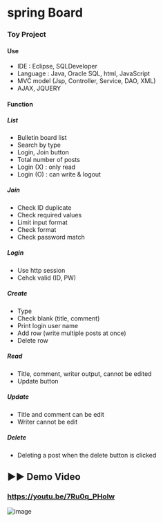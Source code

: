# spring Board 
### Toy Project

#### Use 
- IDE : Eclipse, SQLDeveloper
- Language : Java, Oracle SQL, html, JavaScript
- MVC model (Jsp, Controller, Service, DAO, XML)
- AJAX, JQUERY

#### Function
##### List
- Bulletin board list
- Search by type
- Login, Join button
- Total number of posts
- Login (X) :  only read
- Login (O) : can write & logout

##### Join 
- Check ID duplicate
- Check required values
- Limit input format
- Check format 
- Check password match

##### Login
- Use http session
- Cehck valid (ID, PW)

##### Create
- Type 
- Check blank (title, comment)
- Print login user name
- Add row (write multiple posts at once) 
- Delete row 

##### Read
- Title, comment, writer output, cannot be edited
- Update button

##### Update
- Title and comment can be edit
- Writer cannot be edit

##### Delete
- Deleting a post when the delete button is clicked





## ▶▶ Demo Video
### https://youtu.be/7Ru0q_PHoIw

![image](https://user-images.githubusercontent.com/48430781/150737843-648f28be-6813-425c-99d6-c6268dbf0a96.png)
